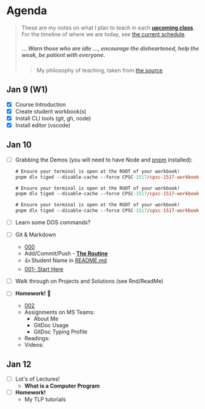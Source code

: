 # Agenda

> These are my notes on what I plan to teach in each [**upcoming class**](#jan-9). For the timeline of where we are today, see [the current schedule](./README.md#schedule).
>
> ##### *... Warn those who are idle ..., encourage the disheartened, help the weak, be patient with everyone.*
>
> > My philosophy of teaching, taken from [the source](https://www.bible.com/bible/111/1TH.5.14.NIV)

## Jan 9 (W1)

- [x] Course Introduction
- [x] Create student workbook(s)
- [x] Install CLI tools (git, gh, node)
- [x] Install editor (vscode)

## Jan 10

- [ ] Grabbing the Demos (you will need to have Node and [pnpm](https://pnpm.io/installation) installed):
  
    ```ps
    # Ensure your terminal is open at the ROOT of your workbook!
    pnpm dlx tiged --disable-cache --force CPSC-1517/cpsc-1517-workbook-jan2024-a01-dgilleland/src/000 ./src/000
    ```
  
    ```ps
    # Ensure your terminal is open at the ROOT of your workbook!
    pnpm dlx tiged --disable-cache --force CPSC-1517/cpsc-1517-workbook-jan2024-a01-dgilleland/src/001-StartHere ./src/001-StartHere
    ```
  
    ```ps
    # Ensure your terminal is open at the ROOT of your workbook!
    pnpm dlx tiged --disable-cache --force CPSC-1517/cpsc-1517-workbook-jan2024-a01-dgilleland/src/002 ./src/002
    ```

- [ ] Learn some DOS commands?
- [ ] Git & Markdown
  - [000](./src/000/ReadMe.md)
  - Add/Commit/Push - [**The Routine**](./docs/TheRoutine.md)
  - :+1: Student Name in [README.md](README.md)
  - [001- Start Here](./src/001-StartHere/ReadMe.md)
- [ ] Walk through on Projects and Solutions (see Rnd/ReadMe)
- [ ] **Homework!** :100:
  - [002](./src/002/ReadMe.md)
  - Assignments on MS Teams:
    - About Me
    - GitDoc Usage
    - GitDoc Typing Profile
  - Readings:
  - Videos:

## Jan 12

- [ ] Lot's of Lectures!
  - **What is a Computer Program**
- [ ] **Homework!**
  - My TLP tutorials
